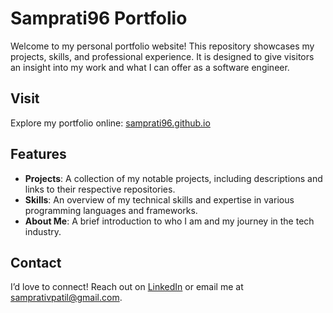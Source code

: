 # Samprati96 Portfolio

Welcome to my personal portfolio website! This repository showcases my projects, skills, and professional experience. It is designed to give visitors an insight into my work and what I can offer as a software engineer.

## Visit

Explore my portfolio online: [samprati96.github.io](https://samprati96.github.io/)

## Features

- **Projects**: A collection of my notable projects, including descriptions and links to their respective repositories.
- **Skills**: An overview of my technical skills and expertise in various programming languages and frameworks.
- **About Me**: A brief introduction to who I am and my journey in the tech industry.

## Contact

I’d love to connect! Reach out on [LinkedIn](https://www.linkedin.com/in/sampratigawande) or email me at [samprativpatil@gmail.com](mailto:samprativpatil@gmail.com).

